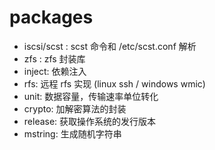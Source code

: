 # packages

- iscsi/scst : scst 命令和 /etc/scst.conf 解析
- zfs : zfs 封装库
- inject: 依赖注入
- rfs: 远程 rfs 实现 (linux ssh / windows wmic)
- unit: 数据容量，传输速率单位转化
- crypto: 加解密算法的封装
- release: 获取操作系统的发行版本
- mstring: 生成随机字符串

